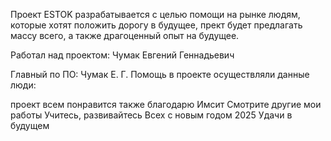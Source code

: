 Проект ESTOK разрабатывается с целью помощи на рынке людям, которые хотят положить дорогу в будущее, прект будет предлагать массу всего, а также драгоценный опыт на будущее.

Работал над проектом:
Чумак Евгений Геннадьевич

Главный по ПО: Чумак Е. Г.
Помощь в проекте осуществляли данные люди:

проект всем понравится
также благодарю Имсит
Смотрите другие мои работы
Учитесь, развивайтесь
Всех с новым годом 2025
Удачи в будущем

